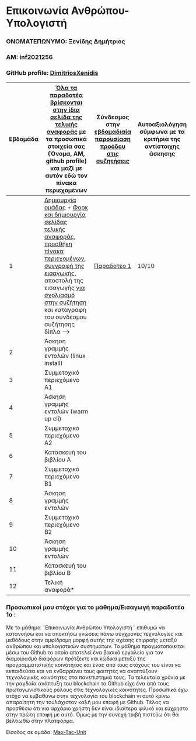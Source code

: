 # Επικοινωνία Ανθρώπου- Υπολογιστή  

### ΟΝΟΜΑΤΕΠΩΝΥΜΟ: Ξενίδης Δημήτριος
### ΑΜ: inf2021256
### GitHub profile: [DimitriosXenidis](https://github.com/DimitriosXenidis)

| Εβδομάδα | [Όλα τα παραδοτέα βρίσκονται στην ίδια σελίδα της τελικής αναφοράς](https://courses-ionio.github.io/help/deliverables/) με τα προσωπικά στοιχεία σας (Όνομα, ΑΜ, github profile) και μαζί με αυτόν εδώ τον πίνακα περιεχομένων | Σύνδεσμος στην [εβδομαδιαία παρουσίαση προόδου στις συζητήσεις](https://github.com/courses-ionio/help/discussions/categories/show-and-tell) | Αυτοαξιολόγηση σύμφωνα με τα κριτήρια της αντίστοιχης άσκησης |
| --- | --- | --- | --- |
| 1 |  [Δημιουργία ομάδας](https://github.com/courses-ionio/hci/discussions/1794) + [Φορκ και δημιουργία σελίδας τελικής αναφοράς](https://courses-ionio.github.io/help/guide/), [προσθήκη πίνακα περιεχομένων](https://raw.githubusercontent.com/courses-ionio/hci/master/README.md), [συγγραφή της εισαγωγής](https://courses-ionio.github.io/help/intro/), αποστολή της εισαγωγής [για σχολιασμό στην συζήτηση](https://github.com/courses-ionio/help/discussions/categories/show-and-tell) και καταγραφή του συνδέσμου συζήτησης δίπλα --> |[Παραδοτέο 1](https://github.com/courses-ionio/help/discussions/874) | 10/10 |
| 2 | Άσκηση γραμμής εντολών (linux install) | | |
| 3 | Συμμετοχικό περιεχόμενο A1 | | |
| 4 | Άσκηση γραμμής εντολών (warm up cli) | | |
| 5 | Συμμετοχικό περιεχόμενο A2 | | |
| 6 | Κατασκευή του βιβλίου Α | | |
| 7 | Συμμετοχικό περιεχόμενο B1 | | |
| 8 | Άσκηση γραμμής εντολών | | |
| 9 | Συμμετοχικό περιεχόμενο B2 | | |
| 10 | Άσκηση γραμμής εντολών | | |
| 11 | Κατασκευή του βιβλίου Β | | |
| 12 | Τελική αναφορά* | | |


### Προσωπικοί μου στόχοι για το μάθημα/Εισαγωγή παραδοτέο 1ο :
Mε το μάθημα ¨Επικοινωνία Ανθρώπου Υπολογιστή¨ επιθυμώ να κατανοήσω και να αποκτήσω γνώσεις πάνω σύγχρονες τεχνολογίες και μεθόδους στην αμφίδρομη μορφή αυτής της σχέσης επιρροής μεταξύ ανθρώπου και υπολογιστικών συστημάτων.
Το μάθημα πραγματοποιείται μέσω  του Github το οποίο αποτελεί ένα βασικό εργαλείο για τον διαμοιρασμό διαφόρων πρότζεκτς και κώδικα μεταξύ της προγραμματιστικής κοινότητας και ένας από τους στόχους του είναι να εκπαιδεύσει και να ενθαρρύνει τους φοιτητές να αναπτύξουν τεχνολογικές κοινότητες στα πανεπιστήμιά τους.
Τα τελευταία χρόνια με την ραγδαία ανάπτυξη του blockchain το Github είχε ένα από τους πρωταγωνιστικούς ρόλους στις τεχνολογικές κοινότητες. Προσωπικά έχω στόχο να εμβαθύνω στην τεχνολογία του blockchain γι αυτό κρίνω απαραίτητη την τουλάχιστον καλή μου επαφή με Github.
Tέλος να προσθέσω ότι για αρχάριο χρήστη δεν είναι ιδιαίτερα φιλικό και εύχρηστο στην πρώτη επαφή με αυτό. Όμως με την συνεχή τριβή πιστεύω ότι θα βελτιωθώ στην πλατφόρμα. 

Είσοδος σε ομάδα: [Max-Tac-Unit](https://github.com/Max-Tac-Unit)
